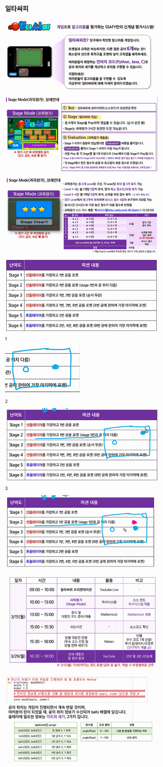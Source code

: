 ## 일타싸피

![image-20210312152154091](일타싸피참고.assets/image-20210312152154091.png)

![image-20210312152231646](일타싸피참고.assets/image-20210312152231646.png)

![image-20210312152720065](일타싸피참고.assets/image-20210312152720065.png)

![image-20210312152746867](일타싸피참고.assets/image-20210312152746867.png)

1

![image-20210312152811138](일타싸피참고.assets/image-20210312152811138.png)

2

![image-20210312152824373](일타싸피참고.assets/image-20210312152824373.png)

3

![image-20210312152838764](일타싸피참고.assets/image-20210312152838764.png)



![image-20210312154710448](일타싸피참고.assets/image-20210312154710448.png)

![image-20210312155031041](일타싸피참고.assets/image-20210312155031041.png)

